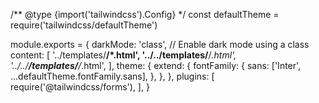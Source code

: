 /** @type {import('tailwindcss').Config} */
const defaultTheme = require('tailwindcss/defaultTheme')

module.exports = {
    darkMode: 'class', // Enable dark mode using a class
    content: [
        '../templates/**/*.html',
        '../../templates/**/*.html',
        '../../**/templates/**/*.html',
    ],
    theme: {
        extend: {
            fontFamily: {
                sans: ['Inter', ...defaultTheme.fontFamily.sans],
            },
        },
    },
    plugins: [
        require('@tailwindcss/forms'),
    ],
}

